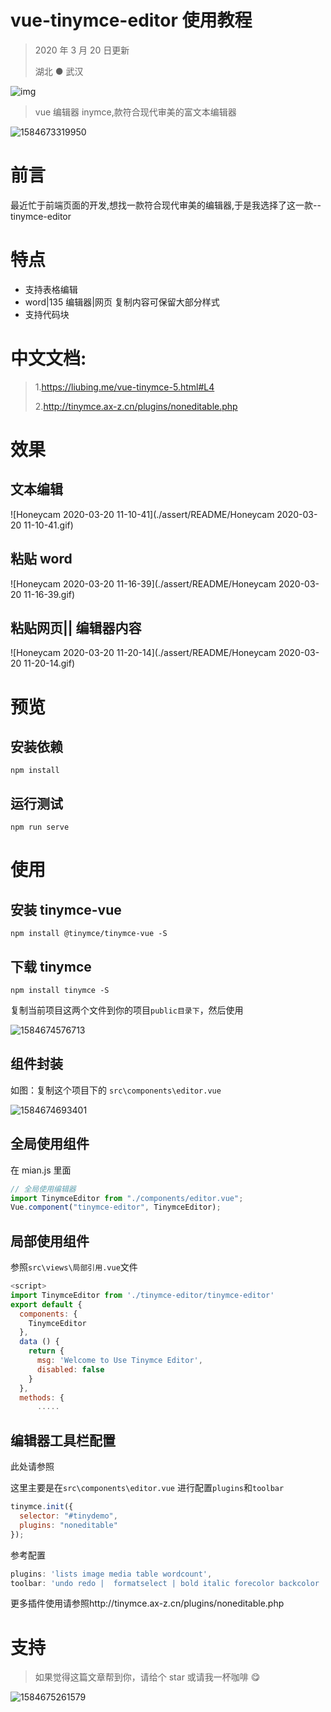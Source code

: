 # vue-tinymce-editor 使用教程

> 2020 年 3 月 20 日更新
>
> 湖北 ● 武汉

![img](./assert/README/8373ab26138dc.png)

> vue 编辑器 inymce,款符合现代审美的富文本编辑器

![1584673319950](./assert/README/1584673319950.png)

# 前言

最近忙于前端页面的开发,想找一款符合现代审美的编辑器,于是我选择了这一款--tinymce-editor

# 特点

- 支持表格编辑
- word|135 编辑器|网页 复制内容可保留大部分样式
- 支持代码块

# 中文文档:

> 1.https://liubing.me/vue-tinymce-5.html#L4
>
> 2.http://tinymce.ax-z.cn/plugins/noneditable.php

# 效果

## 文本编辑

![Honeycam 2020-03-20 11-10-41](./assert/README/Honeycam 2020-03-20 11-10-41.gif)

## 粘贴 word

![Honeycam 2020-03-20 11-16-39](./assert/README/Honeycam 2020-03-20 11-16-39.gif)

## 粘贴网页|| 编辑器内容

![Honeycam 2020-03-20 11-20-14](./assert/README/Honeycam 2020-03-20 11-20-14.gif)

# 预览

## 安装依赖

```
npm install
```

## 运行测试

```
npm run serve
```

# 使用

## 安装 tinymce-vue

```
npm install @tinymce/tinymce-vue -S

```

## 下载 tinymce

```
npm install tinymce -S

```

复制当前项目这两个文件到你的项目`public目录下`，然后使用

![1584674576713](./assert/README/1584674576713.png)

## 组件封装

如图：复制这个项目下的 `src\components\editor.vue`

![1584674693401](./assert/README/1584674693401.png)

## 全局使用组件

在 mian.js 里面

```js
// 全局使用编辑器
import TinymceEditor from "./components/editor.vue";
Vue.component("tinymce-editor", TinymceEditor);
```

## 局部使用组件

参照`src\views\局部引用.vue`文件

```js
<script>
import TinymceEditor from './tinymce-editor/tinymce-editor'
export default {
  components: {
    TinymceEditor
  },
  data () {
    return {
      msg: 'Welcome to Use Tinymce Editor',
      disabled: false
    }
  },
  methods: {
      .....
```

## 编辑器工具栏配置

此处请参照

这里主要是在`src\components\editor.vue` 进行配置`plugins`和`toolbar`

```js
tinymce.init({
  selector: "#tinydemo",
  plugins: "noneditable"
});
```

参考配置

```js
plugins: 'lists image media table wordcount',
toolbar: 'undo redo |  formatselect | bold italic forecolor backcolor | alignleft aligncenter alignright alignjustify | bullist numlist outdent indent | lists image media table | removeformat'
```

更多插件使用请参照http://tinymce.ax-z.cn/plugins/noneditable.php

# 支持

> 如果觉得这篇文章帮到你，请给个 star 或请我一杯咖啡 😋

![1584675261579](./assert/README/1584675261579.png)

